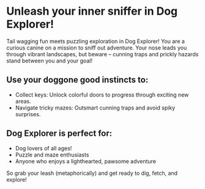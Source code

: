 # Unleash your inner sniffer in Dog Explorer!

Tail wagging fun meets puzzling exploration in Dog Explorer! You are a curious canine on a mission to sniff out adventure. Your nose leads you through vibrant landscapes, but beware – cunning traps and prickly hazards stand between you and your goal!

## Use your doggone good instincts to:

- Collect keys: Unlock colorful doors to progress through exciting new areas.
- Navigate tricky mazes: Outsmart cunning traps and avoid spiky surprises.

## Dog Explorer is perfect for:
- Dog lovers of all ages!
- Puzzle and maze enthusiasts
- Anyone who enjoys a lighthearted, pawsome adventure
  
So grab your leash (metaphorically) and get ready to dig, fetch, and explore!
